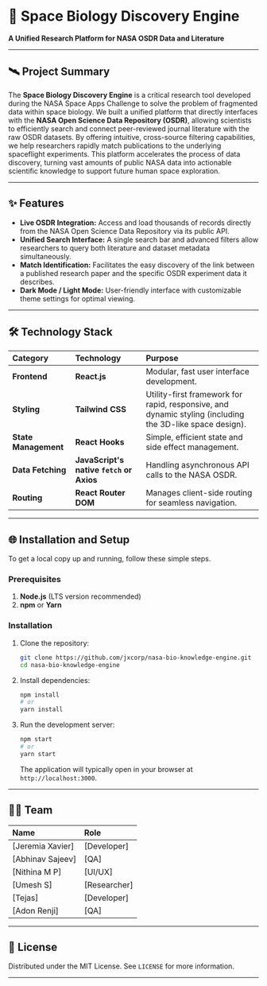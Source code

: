 # 🚀 Space Biology Discovery Engine

**A Unified Research Platform for NASA OSDR Data and Literature**

---

## 🛰️ Project Summary

The **Space Biology Discovery Engine** is a critical research tool developed during the NASA Space Apps Challenge to solve the problem of fragmented data within space biology. We built a unified platform that directly interfaces with the **NASA Open Science Data Repository (OSDR)**, allowing scientists to efficiently search and connect peer-reviewed journal literature with the raw OSDR datasets. By offering intuitive, cross-source filtering capabilities, we help researchers rapidly match publications to the underlying spaceflight experiments. This platform accelerates the process of data discovery, turning vast amounts of public NASA data into actionable scientific knowledge to support future human space exploration.

---

## ✨ Features

- **Live OSDR Integration:** Access and load thousands of records directly from the NASA Open Science Data Repository via its public API.
- **Unified Search Interface:** A single search bar and advanced filters allow researchers to query both literature and dataset metadata simultaneously.
- **Match Identification:** Facilitates the easy discovery of the link between a published research paper and the specific OSDR experiment data it describes.
- **Dark Mode / Light Mode:** User-friendly interface with customizable theme settings for optimal viewing.

---

## 🛠️ Technology Stack

| Category | Technology | Purpose |
| :--- | :--- | :--- |
| **Frontend** | **React.js** | Modular, fast user interface development. |
| **Styling** | **Tailwind CSS** | Utility-first framework for rapid, responsive, and dynamic styling (including the 3D-like space design). |
| **State Management** | **React Hooks** | Simple, efficient state and side effect management. |
| **Data Fetching** | **JavaScript's native `fetch` or Axios** | Handling asynchronous API calls to the NASA OSDR. |
| **Routing** | **React Router DOM** | Manages client-side routing for seamless navigation. |

---

## 🌐 Installation and Setup

To get a local copy up and running, follow these simple steps.

### Prerequisites

1.  **Node.js** (LTS version recommended)
2.  **npm** or **Yarn**

### Installation

1.  Clone the repository:
    ```bash
    git clone https://github.com/jxcorp/nasa-bio-knowledge-engine.git
    cd nasa-bio-knowledge-engine
    ```
2.  Install dependencies:
    ```bash
    npm install 
    # or
    yarn install
    ```

3.  Run the development server:
    ```bash
    npm start
    # or
    yarn start
    ```
    The application will typically open in your browser at `http://localhost:3000`.

---


## 👨‍🚀 Team

| Name | Role |
| :--- | :--- |
| [Jeremia Xavier] | [Developer] |
| [Abhinav Sajeev] | [QA] |
| [Nithina M P] | [UI/UX] |
| [Umesh S] | [Researcher] |
| [Tejas] | [Developer] |
| [Adon Renji] | [QA] |

---

## 📄 License

Distributed under the MIT License. See `LICENSE` for more information.

---
